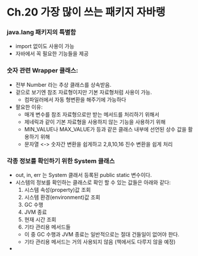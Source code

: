 # Ch.20 가장 많이 쓰는 패키지 자바랭
### java.lang 패키지의 특별함
- import 없이도 사용이 가능
- 자바에서 꼭 필요한 기능들을 제공

### 숫자 관련 Wrapper 클래스:
- 전부 Number 라는 추상 클래스를 상속받음.
- 겉으로 보기엔 참조 자료형이지만 기본 자료형처럼 사용이 가능.
  - 컴파일러에서 자동 형변환을 해주기에 가능하다
- 팔요한 이유:
  - 매개 변수를 참조 자료형으로만 받는 메서드를 처리하기 위해서
  - 제네릭과 같이 기본 자료형을 사용하지 않는 기능을 사용하기 위해
  - MIN_VALUE나 MAX_VALUE가 등과 같은 클래스 내부에 선언된 상수 값을 활용하기 위해
  - 문자열 <-> 숫자간 변환을 쉽게하고 2,8,10,16 진수 변환을 쉽게 처리

### 각종 정보를 확인하기 위한 System 클래스
- out, in, err 는 System 클래서 등록된 public static 변수이다.
- 시스템의 정보를 확인하는 클래스로 확인 할 수 있는 값들은 아래와 같다:
  1. 시스템 속성(property)값 조회
  2. 시스템 환경(environment)값 조회
  3. GC 수행
  4. JVM 종료
  5. 현재 시간 조회
  6. 기타 관리용 메서드들
  - 이 중 GC 수행과 JVM 종료는 일반적으로는 절대 건들일이 없어야 한다.
  - 기타 관리용 메서드는 거의 사용되지 않음 (책에서도 다루지 않을 예정)
- 